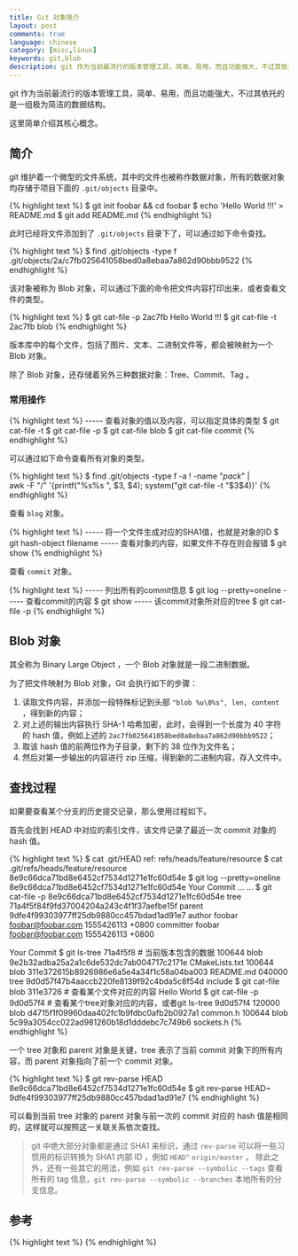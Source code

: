 ```yaml
---
title: Git 对象简介
layout: post
comments: true
language: chinese
category: [misc,linux]
keywords: git,blob
description: git 作为当前最流行的版本管理工具，简单、易用，而且功能强大，不过其依托的是一组极为简洁的数据结构。这里简单介绍其核心概念。
---
```


git 作为当前最流行的版本管理工具，简单、易用，而且功能强大，不过其依托的是一组极为简洁的数据结构。

这里简单介绍其核心概念。

<!-- more -->

## 简介

git 维护着一个微型的文件系统，其中的文件也被称作数据对象，所有的数据对象均存储于项目下面的 `.git/objects` 目录中。

{% highlight text %}
$ git init foobar && cd foobar
$ echo 'Hello World !!!' > README.md
$ git add README.md
{% endhighlight %}

此时已经将文件添加到了 `.git/objects` 目录下了，可以通过如下命令查找。

{% highlight text %}
$ find .git/objects -type f
.git/objects/2a/c7fb025641058bed0a8ebaa7a862d90bbb9522
{% endhighlight %}

该对象被称为 Blob 对象，可以通过下面的命令把文件内容打印出来，或者查看文件的类型。

{% highlight text %}
$ git cat-file -p 2ac7fb
Hello World !!!
$ git cat-file -t 2ac7fb
blob
{% endhighlight %}

版本库中的每个文件，包括了图片、文本、二进制文件等，都会被映射为一个 Blob 对象。

除了 Blob 对象，还存储着另外三种数据对象：Tree、Commit、Tag 。

### 常用操作

{% highlight text %}
----- 查看对象的值以及内容，可以指定具体的类型
$ git cat-file -t <SHA1>
$ git cat-file -p <SHA1>
$ git cat-file blob <SHA1>
$ git cat-file commit <SHA1>
{% endhighlight %}

可以通过如下命令查看所有对象的类型。

{% highlight text %}
$ find .git/objects -type f -a ! -name "*pack*" | \
	awk -F "/" '{printf("%s%s ", $3, $4); system("git cat-file -t "$3$4)}'
{% endhighlight %}

查看 `blog` 对象。

{% highlight text %}
----- 将一个文件生成对应的SHA1值，也就是对象的ID
$ git hash-object filename
----- 查看对象的内容，如果文件不存在则会报错
$ git show <SHA1>
{% endhighlight %}

查看 `commit` 对象。

{% highlight text %}
----- 列出所有的commit信息
$ git log --pretty=oneline
----- 查看commit的内容
$ git show <SHA1>
----- 该commit对象所对应的tree
$ git cat-file -p <SHA1>
{% endhighlight %}




## Blob 对象

其全称为 Binary Large Object ，一个 Blob 对象就是一段二进制数据。

为了把文件映射为 Blob 对象，Git 会执行如下的步骤：

1. 读取文件内容，并添加一段特殊标记到头部 `"blob %u\0%s", len, content` ，得到新的内容；
2. 对上述的输出内容执行 SHA-1 哈希加密，此时，会得到一个长度为 40 字符的 hash 值，例如上述的 `2ac7fb025641058bed0a8ebaa7a862d90bbb9522`；
3. 取该 hash 值的前两位作为子目录，剩下的 38 位作为文件名；
4. 然后对第一步输出的内容进行 zip 压缩，得到新的二进制内容，存入文件中。

## 查找过程

如果要查看某个分支的历史提交记录，那么使用过程如下。

首先会找到 HEAD 中对应的索引文件，该文件记录了最近一次 commit 对象的 hash 值。

{% highlight text %}
$ cat .git/HEAD
ref: refs/heads/feature/resource
$ cat .git/refs/heads/feature/resource
8e9c66dca71bd8e6452cf7534d1271e1fc60d54e
$ git log --pretty=oneline
8e9c66dca71bd8e6452cf7534d1271e1fc60d54e Your Commit
... ...
$ git cat-file -p 8e9c66dca71bd8e6452cf7534d1271e1fc60d54e
tree 71a4f5f84f9fd37004204a243c4f1f37aefbe15f
parent 9dfe4f99303977ff25db9880cc457bdad1ad91e7
author foobar <foobar@foobar.com> 1555426113 +0800
committer foobar <foobar@foobar.com> 1555426113 +0800

Your Commit
$ git ls-tree 71a4f5f8          # 当前版本包含的数据
100644 blob 9e2b32adba25a2a1c6de532dc7ab004717c2171e    CMakeLists.txt
100644 blob 311e372615b8926986e6a5e4a34f1c58a04ba003    README.md
040000 tree 9d0d57f47b4aaccb220fe8139f92c4bda5c8f54d    include
$ git cat-file blob 311e3726    # 查看某个文件对应的内容
Hello World
$ git cat-file -p 9d0d57f4      # 查看某个tree对象对应的内容，或者git ls-tree 9d0d57f4
120000 blob d4715f1f09960daa402fc1b9fdbc0afb2b0927a1    common.h
100644 blob 5c99a3054cc022ad981260b18d1dddebc7c749b6    sockets.h
{% endhighlight %}

一个 tree 对象和 parent 对象是关键，tree 表示了当前 commit 对象下的所有内容，而 parent 对象指向了前一个 commit 对象。

{% highlight text %}
$ git rev-parse HEAD
8e9c66dca71bd8e6452cf7534d1271e1fc60d54e
$ git rev-parse HEAD~
9dfe4f99303977ff25db9880cc457bdad1ad91e7
{% endhighlight %}

可以看到当前 tree 对象的 parent 对象与前一次的 commit 对应的 hash 值是相同的，这样就可以按照这一关联关系依次查找。

> git 中绝大部分对象都是通过 SHA1 来标识，通过 `rev-parse` 可以将一些习惯用的标识转换为 SHA1 内部 ID ，例如 `HEAD^` `origin/master` 。
> 除此之外，还有一些其它的用法，例如 `git rev-parse --symbolic --tags` 查看所有的 tag 信息，`git rev-parse --symbolic --branches` 本地所有的分支信息。



## 参考

<!--
https://git-scm.com/book/zh/v1/Git-%E5%86%85%E9%83%A8%E5%8E%9F%E7%90%86-Git-%E5%AF%B9%E8%B1%A1

https://www.jianshu.com/p/fa31ef8814d2
https://jingsam.github.io/2018/06/03/git-objects.html
https://www.jianshu.com/p/5c865a50b375
http://gitbook.liuhui998.com/1_2.html
-->


{% highlight text %}
{% endhighlight %}
